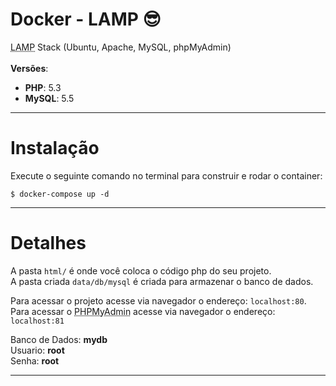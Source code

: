 # Docker - LAMP :sunglasses:
<abbr title="Linux, Apache, MySQL, PHP">LAMP</abbr> Stack (Ubuntu, Apache, MySQL, phpMyAdmin)<br>
<br>
**Versões**:
- **PHP**: 5.3<br>
- **MySQL**: 5.5<br>

-------------

# Instalação
Execute o seguinte comando no terminal para construir e rodar o container:

`$ docker-compose up -d`

-------------
# Detalhes
A pasta `html/` é onde você coloca o código php do seu projeto.<br>
A pasta criada `data/db/mysql` é criada para armazenar o banco de dados.<br>


Para acessar o projeto acesse via navegador o endereço: `localhost:80`.<br>
Para acessar o <abbr title="PHPmyAdmin é uma ferramenta utilizada para administrar seus bancos de dados através de navegadores de forma simples e intuitiva">PHPMyAdmin</abbr> acesse via navegador o endereço: `localhost:81`

Banco de Dados: **mydb**<br>
Usuario: **root**<br>
Senha: **root**<br>

-------------
